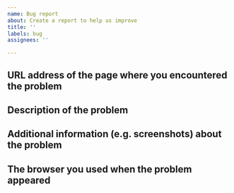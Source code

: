 ```yaml
---
name: Bug report
about: Create a report to help us improve
title: ''
labels: bug
assignees: ''

---
```


## URL address of the page where you encountered the problem

## Description of the problem

<!-- Steps to produce the problem, and the expected outcome after it has been fixed -->
## Additional information (e.g. screenshots) about the problem

## The browser you used when the problem appeared
